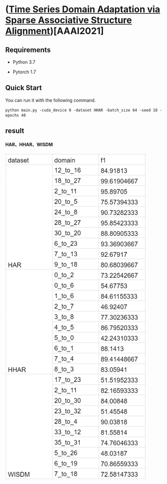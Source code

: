 # ([Time Series Domain Adaptation via Sparse Associative Structure Alignment](https://ojs.aaai.org/index.php/AAAI/article/view/16846))[AAAI2021]

## Requirements

- Python  3.7

- Pytorch 1.7

  

## Quick Start

You can run it with the following command.

```
python main.py -cuda_device 0 -dataset HHAR -batch_size 64 -seed 10 -epochs 40
```

## result
#### HAR、HHAR、WISDM

![img_2.png](img_2.png)